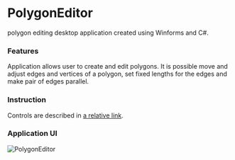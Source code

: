 # PolygonEditor
polygon editing desktop application created using Winforms and C#.

### Features
Application allows user to create and edit polygons. It is possible move and adjust edges and vertices of a polygon, set fixed lengths for the edges and make pair of edges parallel.

### Instruction
Controls are described in [a relative link](instructions.txt).

### Application UI
![PolygonEditor](https://user-images.githubusercontent.com/108868792/233953724-9ff2280e-596b-4aa3-9394-e57167c4bb09.png)

